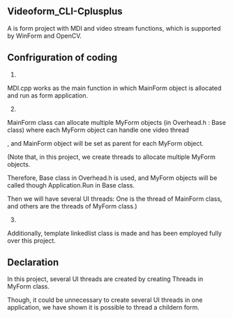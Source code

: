 ## Videoform_CLI-Cplusplus

A is form project with MDI and video stream functions, which is supported by WinForm and OpenCV.

## Confriguration of coding
1.
MDI.cpp works as the main function in which MainForm object is allocated and run as form application.

2.
MainForm class can allocate multiple MyForm objects (in Overhead.h : Base class) where each MyForm object can handle one video thread

, and MainForm object will be set as parent for each MyForm object.

(Note that, in this project, we create threads to allocate multiple MyForm objects.

Therefore, Base class in Overhead.h is used, and MyForm objects will be called though Application.Run in Base class.

Then we will have several UI threads: One is the thread of MainForm class, and others are the threads of MyForm class.)

3.
Additionally, template linkedlist class is made and has been employed fully over this project.

## Declaration

In this project, several UI threads are created by creating Threads in MyForm class.

Though, it could be unnecessary to create several UI threads in one application, we have shown it is possible to thread a childern form.   
